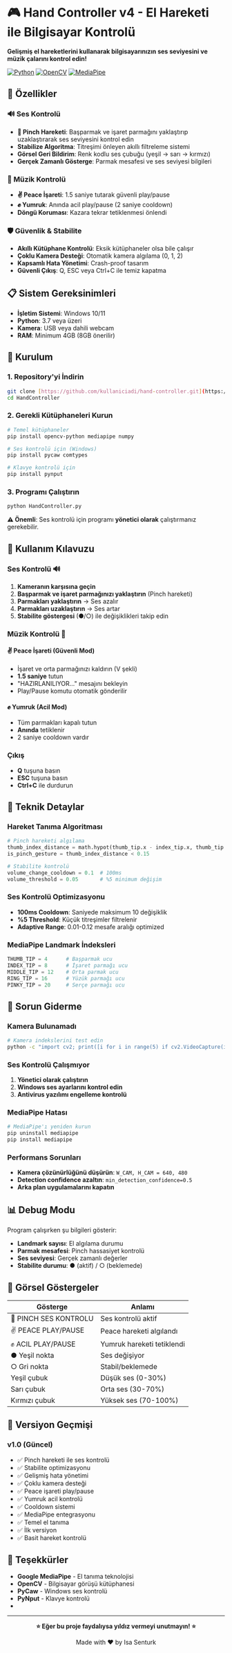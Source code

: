 # 🎮 Hand Controller v4 - El Hareketi ile Bilgisayar Kontrolü

**Gelişmiş el hareketlerini kullanarak bilgisayarınızın ses seviyesini ve müzik çalarını kontrol edin!**

[![Python](https://img.shields.io/badge/Python-3.7+-blue.svg)](https://python.org)
[![OpenCV](https://img.shields.io/badge/OpenCV-4.0+-green.svg)](https://opencv.org)
[![MediaPipe](https://img.shields.io/badge/MediaPipe-Latest-red.svg)](https://mediapipe.dev)

## 🌟 Özellikler

### 🔊 Ses Kontrolü
- **🤏 Pinch Hareketi**: Başparmak ve işaret parmağını yaklaştırıp uzaklaştırarak ses seviyesini kontrol edin
- **Stabilize Algoritma**: Titreşimi önleyen akıllı filtreleme sistemi
- **Görsel Geri Bildirim**: Renk kodlu ses çubuğu (yeşil → sarı → kırmızı)
- **Gerçek Zamanlı Gösterge**: Parmak mesafesi ve ses seviyesi bilgileri

### 🎵 Müzik Kontrolü
- **✌️ Peace İşareti**: 1.5 saniye tutarak güvenli play/pause
- **✊ Yumruk**: Anında acil play/pause (2 saniye cooldown)
- **Döngü Koruması**: Kazara tekrar tetiklenmesi önlendi

### 🛡️ Güvenlik & Stabilite
- **Akıllı Kütüphane Kontrolü**: Eksik kütüphaneler olsa bile çalışır
- **Çoklu Kamera Desteği**: Otomatik kamera algılama (0, 1, 2)
- **Kapsamlı Hata Yönetimi**: Crash-proof tasarım
- **Güvenli Çıkış**: Q, ESC veya Ctrl+C ile temiz kapatma

## 📋 Sistem Gereksinimleri

- **İşletim Sistemi**: Windows 10/11
- **Python**: 3.7 veya üzeri
- **Kamera**: USB veya dahili webcam
- **RAM**: Minimum 4GB (8GB önerilir)

## 🚀 Kurulum

### 1. Repository'yi İndirin
```bash
git clone [https://github.com/kullaniciadi/hand-controller.git](https://github.com/Senturk61/HandController)
cd HandController
```

### 2. Gerekli Kütüphaneleri Kurun
```bash
# Temel kütüphaneler
pip install opencv-python mediapipe numpy

# Ses kontrolü için (Windows)
pip install pycaw comtypes

# Klavye kontrolü için
pip install pynput
```

### 3. Programı Çalıştırın
```bash
python HandController.py
```

**⚠️ Önemli**: Ses kontrolü için programı **yönetici olarak** çalıştırmanız gerekebilir.

## 🎯 Kullanım Kılavuzu

### Ses Kontrolü 🔊
1. **Kameranın karşısına geçin**
2. **Başparmak ve işaret parmağınızı yaklaştırın** (Pinch hareketi)
3. **Parmakları yaklaştırın** → Ses azalır
4. **Parmakları uzaklaştırın** → Ses artar
5. **Stabilite göstergesi** (●/○) ile değişiklikleri takip edin

### Müzik Kontrolü 🎵

#### ✌️ Peace İşareti (Güvenli Mod)
- İşaret ve orta parmağınızı kaldırın (V şekli)
- **1.5 saniye** tutun
- "HAZIRLANILIYOR..." mesajını bekleyin
- Play/Pause komutu otomatik gönderilir

#### ✊ Yumruk (Acil Mod)
- Tüm parmakları kapalı tutun
- **Anında** tetiklenir
- 2 saniye cooldown vardır

### Çıkış
- **Q** tuşuna basın
- **ESC** tuşuna basın
- **Ctrl+C** ile durdurun

## 🔧 Teknik Detaylar

### Hareket Tanıma Algoritması
```python
# Pinch hareketi algılama
thumb_index_distance = math.hypot(thumb_tip.x - index_tip.x, thumb_tip.y - index_tip.y)
is_pinch_gesture = thumb_index_distance < 0.15

# Stabilite kontrolü
volume_change_cooldown = 0.1  # 100ms
volume_threshold = 0.05       # %5 minimum değişim
```

### Ses Kontrolü Optimizasyonu
- **100ms Cooldown**: Saniyede maksimum 10 değişiklik
- **%5 Threshold**: Küçük titreşimler filtrelenir
- **Adaptive Range**: 0.01-0.12 mesafe aralığı optimized

### MediaPipe Landmark İndeksleri
```python
THUMB_TIP = 4      # Başparmak ucu
INDEX_TIP = 8      # İşaret parmağı ucu
MIDDLE_TIP = 12    # Orta parmak ucu
RING_TIP = 16      # Yüzük parmağı ucu
PINKY_TIP = 20     # Serçe parmağı ucu
```

## 🐛 Sorun Giderme

### Kamera Bulunamadı
```bash
# Kamera indekslerini test edin
python -c "import cv2; print([i for i in range(5) if cv2.VideoCapture(i).isOpened()])"
```

### Ses Kontrolü Çalışmıyor
1. **Yönetici olarak çalıştırın**
2. **Windows ses ayarlarını kontrol edin**
3. **Antivirus yazılımı engelleme kontrolü**

### MediaPipe Hatası
```bash
# MediaPipe'ı yeniden kurun
pip uninstall mediapipe
pip install mediapipe
```

### Performans Sorunları
- **Kamera çözünürlüğünü düşürün**: `W_CAM, H_CAM = 640, 480`
- **Detection confidence azaltın**: `min_detection_confidence=0.5`
- **Arka plan uygulamalarını kapatın**

## 📊 Debug Modu

Program çalışırken şu bilgileri gösterir:
- **Landmark sayısı**: El algılama durumu
- **Parmak mesafesi**: Pinch hassasiyet kontrolü
- **Ses seviyesi**: Gerçek zamanlı değerler
- **Stabilite durumu**: ● (aktif) / ○ (beklemede)

## 🎨 Görsel Göstergeler

| Gösterge | Anlamı |
|----------|--------|
| 🤏 PINCH SES KONTROLU | Ses kontrolü aktif |
| ✌️ PEACE PLAY/PAUSE | Peace hareketi algılandı |
| ✊ ACIL PLAY/PAUSE | Yumruk hareketi tetiklendi |
| ● Yeşil nokta | Ses değişiyor |
| ○ Gri nokta | Stabil/beklemede |
| Yeşil çubuk | Düşük ses (0-30%) |
| Sarı çubuk | Orta ses (30-70%) |
| Kırmızı çubuk | Yüksek ses (70-100%) |

## 🔄 Versiyon Geçmişi

### v1.0 (Güncel)
- ✅ Pinch hareketi ile ses kontrolü
- ✅ Stabilite optimizasyonu
- ✅ Gelişmiş hata yönetimi
- ✅ Çoklu kamera desteği
- ✅ Peace işareti play/pause
- ✅ Yumruk acil kontrolü
- ✅ Cooldown sistemi
- ✅ MediaPipe entegrasyonu
- ✅ Temel el tanıma
- ✅ İlk versiyon
- ✅ Basit hareket kontrolü


## 🙏 Teşekkürler

- **Google MediaPipe** - El tanıma teknolojisi
- **OpenCV** - Bilgisayar görüşü kütüphanesi  
- **PyCaw** - Windows ses kontrolü
- **PyNput** - Klavye kontrolü
- 
---

<div align="center">

**⭐ Eğer bu proje faydalıysa yıldız vermeyi unutmayın! ⭐**

Made with ❤️ by Isa Senturk

</div>
